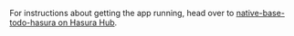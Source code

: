 For instructions about getting the app running, head over to [native-base-todo-hasura on Hasura Hub](https://hasura.io/hub/project/roarman/native-base-todo-hasura).
